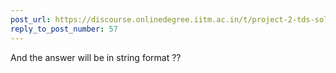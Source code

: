 ```yaml
---
post_url: https://discourse.onlinedegree.iitm.ac.in/t/project-2-tds-solver-discussion-thread/169029/60
reply_to_post_number: 57
---
```

And the answer will be in string format ??